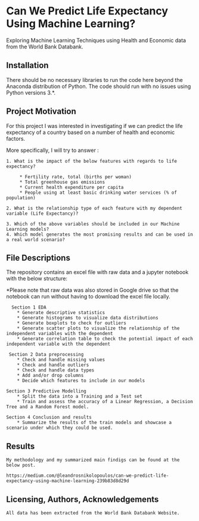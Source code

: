 
# Can We Predict Life Expectancy Using Machine Learning?

Exploring Machine Learning Techniques using Health and Economic data from the World Bank Databank.

## Installation

There should be no necessary libraries to run the code here beyond the Anaconda distribution of Python. The code should run with no issues using Python versions 3.*.


## Project Motivation

For this project I was interested in investigating if we can predict the life expectancy of a country based on a number of health and economic factors.

More specifically, I will try to answer :

    1. What is the impact of the below features with regards to life expectancy?
         
         * Fertility rate, total (births per woman) 
         * Total greenhouse gas emissions
         * Current health expenditure per capita
         * People using at least basic drinking water services (% of population)

    2. What is the relationship type of each feature with my dependent variable (Life Expectancy)?

    3. Which of the above variables should be included in our Machine Learning models?
    4. Which model generates the most promising results and can be used in a real world scenario?

## File Descriptions

The repository contains an excel file with raw data and a jupyter notebook with the below structure:

*Please note that raw data was also stored in Google drive so that the notebook can run without having to download the excel file locally.
      
      Section 1 EDA
        * Generate descriptive statistics
        * Generate histograms to visualize data distributions
        * Generate boxplots to check for outliers
        * Generate scatter plots to visualize the relationship of the independent variables with the dependent
        * Generate correlation table to check the potential impact of each independent variable with the dependent
      
     Section 2 Data preprocessing
        * Check and handle missing values
        * Check and handle outliers
        * Check and handle data types
        * Add and/or drop columns
        * Decide which features to include in our models

    Section 3 Predictive Modelling
        * Split the data into a Training and a Test set
        * Train and assess the accuracy of a Linear Regression, a Decision Tree and a Random Forest model.

    Section 4 Conclusion and results
        * Summarize the results of the train models and showcase a scenario under which they could be used.
        
## Results

    My methodology and my summarized main findigs can be found at the below post.

    https://medium.com/@leandrosnikolopoulos/can-we-predict-life-expectancy-using-machine-learning-239b83d8d29d

## Licensing, Authors, Acknowledgements
    All data has been extracted from the World Bank Databank Website.
